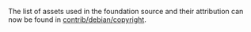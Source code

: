 The list of assets used in the foundation source and their attribution can now be found in [contrib/debian/copyright](../contrib/debian/copyright).
